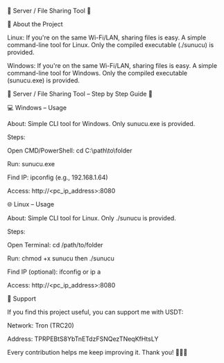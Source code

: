 🌟 Server / File Sharing Tool 🌟

📌 About the Project

Linux:
If you're on the same Wi-Fi/LAN, sharing files is easy.
A simple command-line tool for Linux.
Only the compiled executable (./sunucu) is provided.

Windows:
If you're on the same Wi-Fi/LAN, sharing files is easy.
A simple command-line tool for Windows.
Only the compiled executable (sunucu.exe) is provided.

🌟 Server / File Sharing Tool – Step by Step Guide 🌟

💻 Windows – Usage

About: Simple CLI tool for Windows. Only sunucu.exe is provided.

Steps:

Open CMD/PowerShell: cd C:\path\to\folder

Run: sunucu.exe

Find IP: ipconfig (e.g., 192.168.1.64)

Access: http://<pc_ip_address>:8080

🌐 Linux – Usage

About: Simple CLI tool for Linux. Only ./sunucu is provided.

Steps:

Open Terminal: cd /path/to/folder

Run: chmod +x sunucu then ./sunucu

Find IP (optional): ifconfig or ip a

Access: http://<pc_ip_address>:8080

💖 Support

If you find this project useful, you can support me with USDT:

Network: Tron (TRC20)

Address: TPRPEBtS8YbTnETdzFSNQezTNeqKfHtsLY

Every contribution helps me keep improving it. Thank you! 🌟🙏💵



